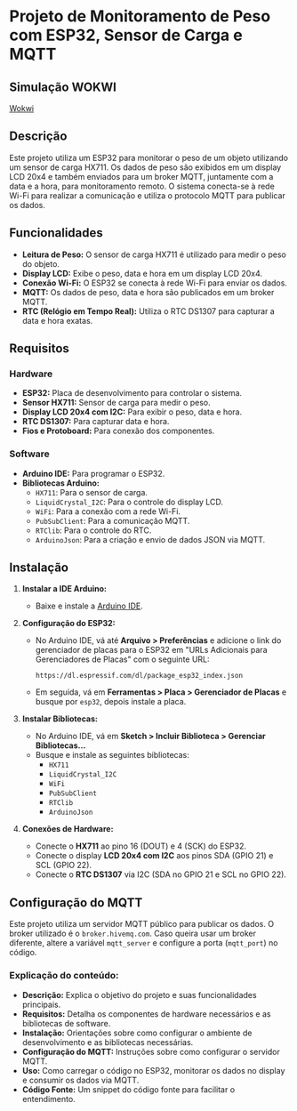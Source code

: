 # Projeto de Monitoramento de Peso com ESP32, Sensor de Carga e MQTT

## Simulação WOKWI
[Wokwi](https://wokwi.com/projects/414805292834012161)

## Descrição

Este projeto utiliza um ESP32 para monitorar o peso de um objeto utilizando um sensor de carga HX711. Os dados de peso são exibidos em um display LCD 20x4 e também enviados para um broker MQTT, juntamente com a data e a hora, para monitoramento remoto. O sistema conecta-se à rede Wi-Fi para realizar a comunicação e utiliza o protocolo MQTT para publicar os dados.

## Funcionalidades

- **Leitura de Peso:** O sensor de carga HX711 é utilizado para medir o peso do objeto.
- **Display LCD:** Exibe o peso, data e hora em um display LCD 20x4.
- **Conexão Wi-Fi:** O ESP32 se conecta à rede Wi-Fi para enviar os dados.
- **MQTT:** Os dados de peso, data e hora são publicados em um broker MQTT.
- **RTC (Relógio em Tempo Real):** Utiliza o RTC DS1307 para capturar a data e hora exatas.

## Requisitos

### Hardware

- **ESP32:** Placa de desenvolvimento para controlar o sistema.
- **Sensor HX711:** Sensor de carga para medir o peso.
- **Display LCD 20x4 com I2C:** Para exibir o peso, data e hora.
- **RTC DS1307:** Para capturar data e hora.
- **Fios e Protoboard:** Para conexão dos componentes.

### Software

- **Arduino IDE:** Para programar o ESP32.
- **Bibliotecas Arduino:**
  - `HX711`: Para o sensor de carga.
  - `LiquidCrystal_I2C`: Para o controle do display LCD.
  - `WiFi`: Para a conexão com a rede Wi-Fi.
  - `PubSubClient`: Para a comunicação MQTT.
  - `RTClib`: Para o controle do RTC.
  - `ArduinoJson`: Para a criação e envio de dados JSON via MQTT.

## Instalação

1. **Instalar a IDE Arduino:**
   - Baixe e instale a [Arduino IDE](https://www.arduino.cc/en/software).

2. **Configuração do ESP32:**
   - No Arduino IDE, vá até **Arquivo > Preferências** e adicione o link do gerenciador de placas para o ESP32 em "URLs Adicionais para Gerenciadores de Placas" com o seguinte URL:
     ```
     https://dl.espressif.com/dl/package_esp32_index.json
     ```
   - Em seguida, vá em **Ferramentas > Placa > Gerenciador de Placas** e busque por `esp32`, depois instale a placa.

3. **Instalar Bibliotecas:**
   - No Arduino IDE, vá em **Sketch > Incluir Biblioteca > Gerenciar Bibliotecas...**
   - Busque e instale as seguintes bibliotecas:
     - `HX711`
     - `LiquidCrystal_I2C`
     - `WiFi`
     - `PubSubClient`
     - `RTClib`
     - `ArduinoJson`

4. **Conexões de Hardware:**
   - Conecte o **HX711** ao pino 16 (DOUT) e 4 (SCK) do ESP32.
   - Conecte o display **LCD 20x4 com I2C** aos pinos SDA (GPIO 21) e SCL (GPIO 22).
   - Conecte o **RTC DS1307** via I2C (SDA no GPIO 21 e SCL no GPIO 22).

## Configuração do MQTT

Este projeto utiliza um servidor MQTT público para publicar os dados. O broker utilizado é o `broker.hivemq.com`. Caso queira usar um broker diferente, altere a variável `mqtt_server` e configure a porta (`mqtt_port`) no código.

### Explicação do conteúdo:

- **Descrição:** Explica o objetivo do projeto e suas funcionalidades principais.
- **Requisitos:** Detalha os componentes de hardware necessários e as bibliotecas de software.
- **Instalação:** Orientações sobre como configurar o ambiente de desenvolvimento e as bibliotecas necessárias.
- **Configuração do MQTT:** Instruções sobre como configurar o servidor MQTT.
- **Uso:** Como carregar o código no ESP32, monitorar os dados no display e consumir os dados via MQTT.
- **Código Fonte:** Um snippet do código fonte para facilitar o entendimento.
